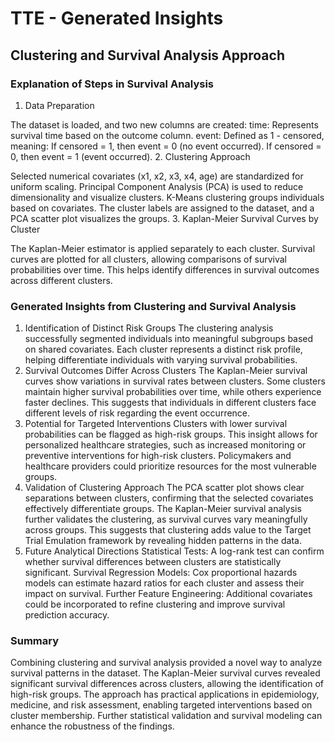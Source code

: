 # TTE - Generated Insights

## Clustering and Survival Analysis Approach

### Explanation of Steps in Survival Analysis
1. Data Preparation

The dataset is loaded, and two new columns are created:
time: Represents survival time based on the outcome column.
event: Defined as 1 - censored, meaning:
If censored = 1, then event = 0 (no event occurred).
If censored = 0, then event = 1 (event occurred).
2. Clustering Approach

Selected numerical covariates (x1, x2, x3, x4, age) are standardized for uniform scaling.
Principal Component Analysis (PCA) is used to reduce dimensionality and visualize clusters.
K-Means clustering groups individuals based on covariates.
The cluster labels are assigned to the dataset, and a PCA scatter plot visualizes the groups.
3. Kaplan-Meier Survival Curves by Cluster

The Kaplan-Meier estimator is applied separately to each cluster.
Survival curves are plotted for all clusters, allowing comparisons of survival probabilities over time.
This helps identify differences in survival outcomes across different clusters.



### Generated Insights from Clustering and Survival Analysis

1. Identification of Distinct Risk Groups
The clustering analysis successfully segmented individuals into meaningful subgroups based on shared covariates.
Each cluster represents a distinct risk profile, helping differentiate individuals with varying survival probabilities.
2. Survival Outcomes Differ Across Clusters
The Kaplan-Meier survival curves show variations in survival rates between clusters.
Some clusters maintain higher survival probabilities over time, while others experience faster declines.
This suggests that individuals in different clusters face different levels of risk regarding the event occurrence.
3. Potential for Targeted Interventions
Clusters with lower survival probabilities can be flagged as high-risk groups.
This insight allows for personalized healthcare strategies, such as increased monitoring or preventive interventions for high-risk clusters.
Policymakers and healthcare providers could prioritize resources for the most vulnerable groups.
4. Validation of Clustering Approach
The PCA scatter plot shows clear separations between clusters, confirming that the selected covariates effectively differentiate groups.
The Kaplan-Meier survival analysis further validates the clustering, as survival curves vary meaningfully across groups.
This suggests that clustering adds value to the Target Trial Emulation framework by revealing hidden patterns in the data.
5. Future Analytical Directions
Statistical Tests:
A log-rank test can confirm whether survival differences between clusters are statistically significant.
Survival Regression Models:
Cox proportional hazards models can estimate hazard ratios for each cluster and assess their impact on survival.
Further Feature Engineering:
Additional covariates could be incorporated to refine clustering and improve survival prediction accuracy.


### Summary

Combining clustering and survival analysis provided a novel way to analyze survival patterns in the dataset.
The Kaplan-Meier survival curves revealed significant survival differences across clusters, allowing the identification of high-risk groups.
The approach has practical applications in epidemiology, medicine, and risk assessment, enabling targeted interventions based on cluster membership.
Further statistical validation and survival modeling can enhance the robustness of the findings.


